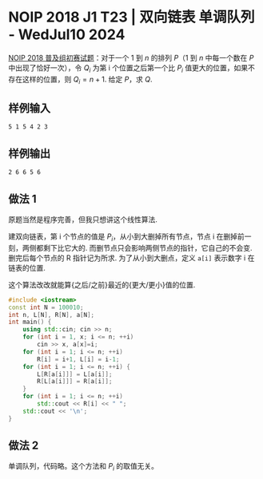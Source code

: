 # NOIP 2018 J1 T23 | 双向链表 单调队列 - WedJul10 2024
[NOIP 2018 普及组初赛试题](https://ti.luogu.com.cn/problemset/1028)：对于一个 $1$ 到 $n$ 的排列 $P$（$1$ 到 $n$ 中每一个数在 $P$ 中出现了恰好一次），令 $Q_i$ 为第 i 个位置之后第一个比 $P_i$ 值更大的位置，如果不存在这样的位置，则 $Q_i=n+1$. 给定 $P$，求 $Q$.

## 样例输入
```
5 1 5 4 2 3
```

## 样例输出
```
2 6 6 5 6
```

## 做法 1
原题当然是程序完善，但我只想讲这个线性算法.

建双向链表，第 i 个节点的值是 $P_i$，从小到大删掉所有节点，节点 i 在删掉前一刻，两侧都剩下比它大的. 而删节点只会影响两侧节点的指针，它自己的不会变. 删完后每个节点的 R 指针记为所求. 为了从小到大删点，定义 `a[i]` 表示数字 i 在链表的位置.

这个算法改改就能算{之后/之前}最近的{更大/更小}值的位置.

```cpp
#include <iostream>
const int N = 100010;
int n, L[N], R[N], a[N];
int main() {
    using std::cin; cin >> n;
    for (int i = 1, x; i <= n; ++i)
        cin >> x, a[x]=i;
    for (int i = 1; i <= n; ++i)
        R[i] = i+1, L[i] = i-1;
    for (int i = 1; i <= n; ++i) {
        L[R[a[i]]] = L[a[i]];
        R[L[a[i]]] = R[a[i]];
    }
    for (int i = 1; i <= n; ++i)
    	std::cout << R[i] << " ";
    std::cout << '\n';
}
```

## 做法 2
单调队列，代码略。这个方法和 $P_i$ 的取值无关。
